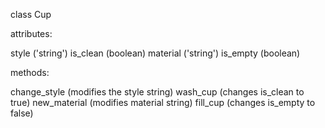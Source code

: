 class Cup

attributes:

style ('string')
is_clean (boolean)
material ('string')
is_empty (boolean)

methods:

change_style (modifies the style string)
wash_cup (changes is_clean to true)
new_material (modifies material string)
fill_cup (changes is_empty to false)

